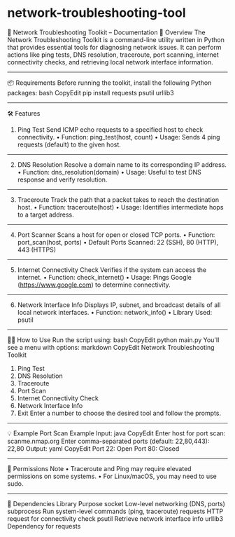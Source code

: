 # network-troubleshooting-tool

🧰 Network Troubleshooting Toolkit – Documentation
📌 Overview
The Network Troubleshooting Toolkit is a command-line utility written in Python that provides essential tools for diagnosing network issues. It can perform actions like ping tests, DNS resolution, traceroute, port scanning, internet connectivity checks, and retrieving local network interface information.
________________________________________
📦 Requirements
Before running the toolkit, install the following Python packages:
bash
CopyEdit
pip install requests psutil urllib3
________________________________________
🛠️ Features
1. Ping Test
Send ICMP echo requests to a specified host to check connectivity.
•	Function: ping_test(host, count)
•	Usage: Sends 4 ping requests (default) to the given host.
________________________________________
2. DNS Resolution
Resolve a domain name to its corresponding IP address.
•	Function: dns_resolution(domain)
•	Usage: Useful to test DNS response and verify resolution.
________________________________________
3. Traceroute
Track the path that a packet takes to reach the destination host.
•	Function: traceroute(host)
•	Usage: Identifies intermediate hops to a target address.
________________________________________
4. Port Scanner
Scans a host for open or closed TCP ports.
•	Function: port_scan(host, ports)
•	Default Ports Scanned: 22 (SSH), 80 (HTTP), 443 (HTTPS)
________________________________________
5. Internet Connectivity Check
Verifies if the system can access the internet.
•	Function: check_internet()
•	Usage: Pings Google (https://www.google.com) to determine connectivity.
________________________________________
6. Network Interface Info
Displays IP, subnet, and broadcast details of all local network interfaces.
•	Function: network_info()
•	Library Used: psutil
________________________________________
🧑‍💻 How to Use
Run the script using:
bash
CopyEdit
python main.py
You'll see a menu with options:
markdown
CopyEdit
Network Troubleshooting Toolkit
1. Ping Test
2. DNS Resolution
3. Traceroute
4. Port Scan
5. Internet Connectivity Check
6. Network Interface Info
0. Exit
Enter a number to choose the desired tool and follow the prompts.
________________________________________
💡 Example
Port Scan Example Input:
java
CopyEdit
Enter host for port scan: scanme.nmap.org
Enter comma-separated ports (default: 22,80,443): 22,80
Output:
yaml
CopyEdit
Port 22: Open
Port 80: Closed
________________________________________
🔐 Permissions Note
•	Traceroute and Ping may require elevated permissions on some systems.
•	For Linux/macOS, you may need to use sudo.
________________________________________
🧰 Dependencies
Library	Purpose
socket	Low-level networking (DNS, ports)
subprocess	Run system-level commands (ping, traceroute)
requests	HTTP request for connectivity check
psutil	Retrieve network interface info
urllib3	Dependency for requests

